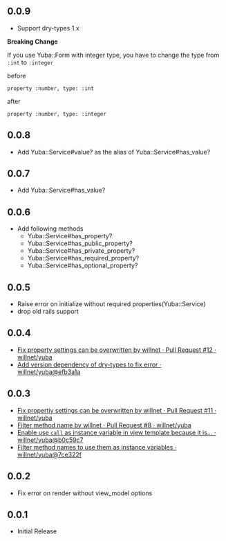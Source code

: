 ## 0.0.9

- Support dry-types 1.x

**Breaking Change**

If you use Yuba::Form with integer type, you have to change the type from `:int` to `:integer`

before

```
property :number, type: :int
```

after

```
property :number, type: :integer
```
## 0.0.8

- Add Yuba::Service#value? as the alias of Yuba::Service#has_value?

## 0.0.7

- Add Yuba::Service#has_value?

## 0.0.6

- Add following methods
  - Yuba::Service#has_property?
  - Yuba::Service#has_public_property?
  - Yuba::Service#has_private_property?
  - Yuba::Service#has_required_property?
  - Yuba::Service#has_optional_property?

## 0.0.5

- Raise error on initialize without required properties(Yuba::Service)
- drop old rails support

## 0.0.4

- [Fix property settings can be overwritten by willnet · Pull Request #12 · willnet/yuba](https://github.com/willnet/yuba/pull/12)
- [Add version dependency of dry-types to fix error · willnet/yuba@efb3a1a](https://github.com/willnet/yuba/commit/efb3a1a2c9479b8d278748b917b4c9406de1c6c0)

## 0.0.3

- [Fix propertiy settings can be overwritten by willnet · Pull Request #11 · willnet/yuba](https://github.com/willnet/yuba/pull/11)
- [Filter method name by willnet · Pull Request #8 · willnet/yuba](https://github.com/willnet/yuba/pull/8)
- [Enable use `call` as instance variable in view template because it is… · willnet/yuba@b0c59c7](https://github.com/willnet/yuba/commit/b0c59c7b50ca1cb16e18fff24f23b4ae690c8c3a)
- [Filter method names to use them as instance variables · willnet/yuba@7ce322f](https://github.com/willnet/yuba/commit/7ce322f37ab5448134f376ad360493d1d83cfec1)

## 0.0.2

- Fix error on render without view_model options

## 0.0.1

- Initial Release
